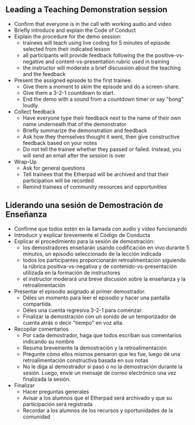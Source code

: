 ## Leading a Teaching Demonstration session

- Confirm that everyone is in the call with working audio and video
- Briefly introduce and explain the Code of Conduct
- Explain the procedure for the demo session:
    - trainees will teach using live coding for 5 minutes of episode selected from their indicated lesson
    - all participants will provide feedback following the the positive-vs-negative and content-vs-presentation rubric used in training
    - the instructor will moderate a brief discussion about the teaching and the feedback
- Present the assigned episode to the first trainee. 
    - Give them a moment to skim the episode and do a screen-share.
    - Give them a 3-2-1 countdown to start.
    - End the demo with a sound from a countdown timer or say "bong" loudly.
- Collect feedback
    - Have everyone type their feedback next to the name of their own name underneath that of the demonstrator
    - Briefly summarize the demonstration and feedback
    - Ask how they themselves thought it went,
    then give constructive feedback based on your notes
    - Do not tell the trainee whether they passed or failed. Instead, you will send an email after the session is over
- Wrap-Up
    - Ask for general questions
    - Tell trainees that the Etherpad will be archived and that their participation will be recorded
    - Remind trainees of community resources and opportunities



## Liderando una sesión de Demostración de Enseñanza

- Confirme que todos estén en la llamada con audio y vídeo funcionando
- Introducir y explicar brevemente el Código de Conducta
- Explicar el procedimiento para la sesión de demostración:
    - los demostradores enseñarán usando codificación en vivo durante 5 minutos, un episodio seleccionado de la lección indicada
    - todos los participantes proporcionarán retroalimentación siguiendo la rúbrica positiva-vs-negativa y de contenido-vs-presentación utilizada en la formación de instructores
    - el instructor moderará una breve discusión sobre la enseñanza y la retroalimentación
- Presentar el episodio asignado al primer demostrador.
    - Déles un momento para leer el episodio y hacer una pantalla compartida.
    - Déles una cuenta regresiva 3-2-1 para comenzar.
    - Finalizar la demostración con un sonido de un temporizador de cuenta atrás o decir "tiempo" en voz alta.
- Recopilar comentarios
    - Por cada demostrador, haga que todos escriban sus comentarios indicando su nombre 
    - Resuma brevemente la demostración y la retroalimentación
    - Pregunte cómo ellos mismos pensaron que les fue,
    luego dé una retroalimentación constructiva basada en sus notas
    - No le diga al demostrador si pasó o no la demostración durante la sesión. Luego, envíe un mensaje de correo electrónico una vez finalizada la sesión.
- Finalizar
    - Hacer preguntas generales
    - Avisar a los alumnos que el Etherpad será archivado y que su participación será registrada
    - Recordar a los alumnos de los recursos y oportunidades de la comunidad
